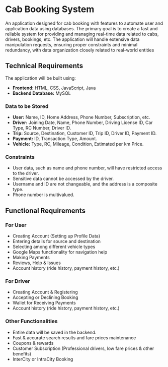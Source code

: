 # Cab Booking System

An application designed for cab booking with features to automate user and application data using databases. The primary goal is to create a fast and reliable system for providing and managing real-time data related to cabs, drivers, bookings, etc. The application will handle extensive data manipulation requests, ensuring proper constraints and minimal redundancy, with data organization closely related to real-world entities

## Technical Requirements

The application will be built using:

- **Frontend:** HTML, CSS, JavaScript, Java
- **Backend Database:** MySQL

### Data to be Stored

- **User:** Name, ID, Home Address, Phone Number, Subscription, etc.
- **Driver:** Joining Date, Name, Phone Number, Driving License ID, Car Type, RC Number, Driver ID.
- **Trip:** Source, Destination, Customer ID, Trip ID, Driver ID, Payment ID.
- **Payment:** ID, Transaction Type, Amount.
- **Vehicle:** Type, RC, Mileage, Condition, Estimated per km Price.

### Constraints

- User data, such as name and phone number, will have restricted access to the driver.
- Sensitive data cannot be accessed by the driver.
- Username and ID are not changeable, and the address is a composite type.
- Phone number is multivalued.

## Functional Requirements

### For User

- Creating Account (Setting up Profile Data)
- Entering details for source and destination
- Selecting among different vehicle types
- Google Maps functionality for navigation help
- Making Payments
- Reviews, Help & Issues
- Account history (ride history, payment history, etc.)

### For Driver

- Creating Account & Registering
- Accepting or Declining Booking
- Wallet for Receiving Payments
- Account history (ride history, payment history, etc.)

### Other Functionalities

- Entire data will be saved in the backend.
- Fast & accurate search results and fare prices maintenance
- Coupons & rewards
- Customer Subscription (Professional drivers, low fare prices & other benefits)
- InterCity or IntraCity Booking

